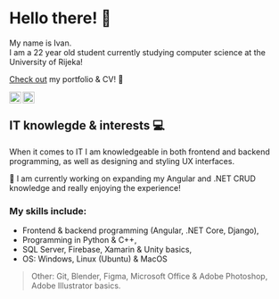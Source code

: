# Hello there! 👋

My name is Ivan.  
I am a 22 year old student currently studying computer science at the University of Rijeka! 

[Check out](https://ivan-matejcic.netlify.app/) my portfolio & CV! 👀

<a href="https://www.linkedin.com/in/ivan-matej%C4%8Di%C4%87-066b1175/"><img align="left" src="https://raw.githubusercontent.com/yushi1007/yushi1007/main/images/linkedin.svg" alt="Ivan Matejčić | LinkedIn" width="21px"/></a>
<a href="https://instagram.com/ivanmatejcic_"><img align="left" src="https://raw.githubusercontent.com/yushi1007/yushi1007/main/images/instagram.svg" alt="Ivan Matejčić | Instagram" width="21px"/></a>
<br>

## IT knowlegde & interests 💻
When it comes to IT I am knowledgeable in both frontend and backend programming, as well as designing and styling UX interfaces.  

🔨 I am currently working on expanding my Angular and .NET CRUD knowledge and really enjoying the experience!
### My skills include:
<ul>
  <li>Frontend & backend programming (Angular, .NET Core, Django),</li>  
  <li>Programming in Python & C++,</li>   
  <li>SQL Server, Firebase, Xamarin & Unity basics,</li>
  <li>OS: Windows, Linux (Ubuntu) & MacOS</li>   
 </ul>
 
 > Other: Git, Blender, Figma, Microsoft Office & Adobe Photoshop, Adobe Illustrator basics.
